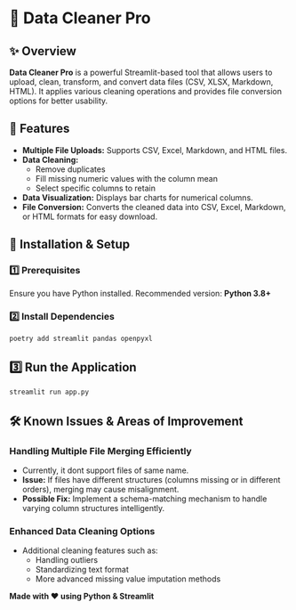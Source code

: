 # 🧹 Data Cleaner Pro

## ✨ Overview

**Data Cleaner Pro** is a powerful Streamlit-based tool that allows users to upload, clean, transform, and convert data files (CSV, XLSX, Markdown, HTML). It applies various cleaning operations and provides file conversion options for better usability.

## 🚀 Features

- **Multiple File Uploads:** Supports CSV, Excel, Markdown, and HTML files.
- **Data Cleaning:**
  - Remove duplicates
  - Fill missing numeric values with the column mean
  - Select specific columns to retain
- **Data Visualization:** Displays bar charts for numerical columns.
- **File Conversion:** Converts the cleaned data into CSV, Excel, Markdown, or HTML formats for easy download.

## 🔧 Installation & Setup

### 1️⃣ Prerequisites

Ensure you have Python installed. Recommended version: **Python 3.8+**

### 2️⃣ Install Dependencies
```bash
poetry add streamlit pandas openpyxl
```

## 3️⃣ Run the Application
```bash
streamlit run app.py
```

## 🛠 Known Issues & Areas of Improvement

### Handling Multiple File Merging Efficiently

- Currently, it dont support files of same name.
- **Issue:** If files have different structures (columns missing or in different orders), merging may cause misalignment.
- **Possible Fix:** Implement a schema-matching mechanism to handle varying column structures intelligently.

### Enhanced Data Cleaning Options

- Additional cleaning features such as:
  - Handling outliers
  - Standardizing text format
  - More advanced missing value imputation methods




**Made with ❤️ using Python & Streamlit**

